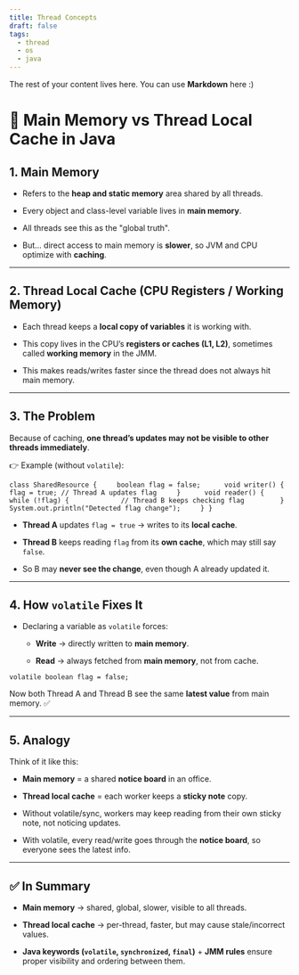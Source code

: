 ```yaml
---
title: Thread Concepts
draft: false
tags:
  - thread
  - os
  - java
---
```

 
The rest of your content lives here. You can use **Markdown** here :)
# 🧠 Main Memory vs Thread Local Cache in Java

## 1. **Main Memory**

- Refers to the **heap and static memory** area shared by all threads.
    
- Every object and class-level variable lives in **main memory**.
    
- All threads see this as the "global truth".
    
- But… direct access to main memory is **slower**, so JVM and CPU optimize with **caching**.
    

---

## 2. **Thread Local Cache (CPU Registers / Working Memory)**

- Each thread keeps a **local copy of variables** it is working with.
    
- This copy lives in the CPU’s **registers or caches (L1, L2)**, sometimes called **working memory** in the JMM.
    
- This makes reads/writes faster since the thread does not always hit main memory.
    

---

## 3. **The Problem**

Because of caching, **one thread’s updates may not be visible to other threads immediately**.

👉 Example (without `volatile`):

`class SharedResource {     boolean flag = false;      void writer() {         flag = true; // Thread A updates flag     }      void reader() {         while (!flag) {             // Thread B keeps checking flag         }         System.out.println("Detected flag change");     } }`

- **Thread A** updates `flag = true` → writes to its **local cache**.
    
- **Thread B** keeps reading `flag` from its **own cache**, which may still say `false`.
    
- So B may **never see the change**, even though A already updated it.
    

---

## 4. **How `volatile` Fixes It**

- Declaring a variable as `volatile` forces:
    
    - **Write** → directly written to **main memory**.
        
    - **Read** → always fetched from **main memory**, not from cache.
        

`volatile boolean flag = false;`

Now both Thread A and Thread B see the same **latest value** from main memory. ✅

---

## 5. **Analogy**

Think of it like this:

- **Main memory** = a shared **notice board** in an office.
    
- **Thread local cache** = each worker keeps a **sticky note** copy.
    
- Without volatile/sync, workers may keep reading from their own sticky note, not noticing updates.
    
- With volatile, every read/write goes through the **notice board**, so everyone sees the latest info.
    

---

## ✅ In Summary

- **Main memory** → shared, global, slower, visible to all threads.
    
- **Thread local cache** → per-thread, faster, but may cause stale/incorrect values.
    
- **Java keywords (`volatile`, `synchronized`, `final`)** + **JMM rules** ensure proper visibility and ordering between them.